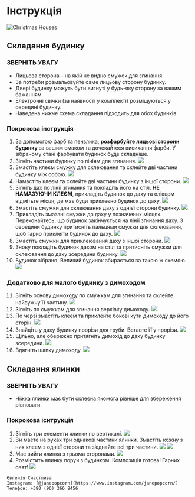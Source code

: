# Інструкція

![Christmas Houses](./images/image001.jpg)

## Складання будинку

### ЗВЕРНІТЬ УВАГУ
- Лицьова сторона – на якій не видно смужок для згинання.
- За потреби розмальовуйте саме лицьову сторону будинку.
- Двері будинку можуть бути вигнуті у будь-яку сторону за вашим бажанням.
- Електронні свічки (за наявності у комплекті) розміщуються у середині будинку.
- Наведена нижче схема складання підходить для обох будинків.

### Покрокова інструкція

1. За допомогою фарб та пензлика, **розфарбуйте лицьові сторони будинку** за вашим смаком та дочекайтеся висихання фарби. У зібраному стані фарбувати будинок буде складніше.
2. Зігніть частини будинку по лініям для згинання. ![](./images/image004.jpg)
3. Змастіть клеєм смужку для склеювання та склейте дві частини будинку між собою. ![](./images/image006.jpg)
4. Намастіть клеєм та склейте дві частини будинку з іншої сторони. ![](./images/image008.jpg)
5. Зігніть дах по лінії згинання та покладіть його на стіл. **НЕ НАМАЗУЮЧИ КЛЕЄМ**, прикладіть будинок до даху та олівцем відмітьте місця, де має буди приклеєно будинок до даху. ![](./images/image010.jpg)
6. Змастіть смужки для склеювання даху з однієї сторони будинку. ![](./images/image012.jpg)
7. Прикладіть змазані смужки до даху у позначених місцях. Переконайтесь, що будинок закінчується на лінії згинання даху. З середини будинку притисніть пальцями смужки для склеювання, щоб гарно приклеїти будинок до даху. ![](./images/image014.jpg)
8. Змастіть смужки для приклеювання даху з іншої сторони. ![](./images/image016.jpg)
9. Знову покладіть будинок дахом на стіл та притисніть смужки для склеювання до даху зсередини будинку. ![](./images/image018.jpg)
10. Будинок зібрано. Великий будинок збирається за такою ж схемою. ![](./images/image020.jpg)

### Додатково для малого будинку з димоходом

11. Зігніть основу димоходу по смужкам для згинання та склейте найвужчу її частину. ![](./images/image022.jpg)
12. Зігніть по смужкам для згинання верхівку димоходу. ![](./images/image024.jpg)
13. По черзі змастіть клеєм та приклейте бокові кути димоходу до його сторін. ![](./images/image026.jpg)
14. Знайдіть у даху будинку прорізи для труби. Вставте її у прорізи. ![](./images/image028.jpg)
15. Щільно, але обережно притягніть димохід до даху будинку зсередини. ![](./images/image030.jpg)
16. Вдягніть шапку димоходу. ![](./images/image032.jpg)

## Складання ялинки

### ЗВЕРНІТЬ УВАГУ

- Ніжка ялинки має бути склеєна якомога рівніше для збереження рівноваги.

### Покрокова існтрукція

1. Зігніть три елементи ялинки по вертикалі. ![](./images/image034.jpg)
2. Ви маєте на руках три однакові частини ялинки. Змастіть кожну з них клеєм з однієї сторони та з’єднайте всі три частини. ![](./images/image036.jpg) ![](./images/image038.jpg)
3. Має вийти ялинка з трьома сторонами. ![](./images/image040.jpg)
4. Розмістить ялинку поруч з будинком. Композиція готова! Гарних свят! ![](./images/image042.jpg)

```
Євгенія Счастлива
Instagram: [@janepopcorn](https://www.instagram.com/janepopcorn/)
Телефон: +380 (96) 366 8456
```